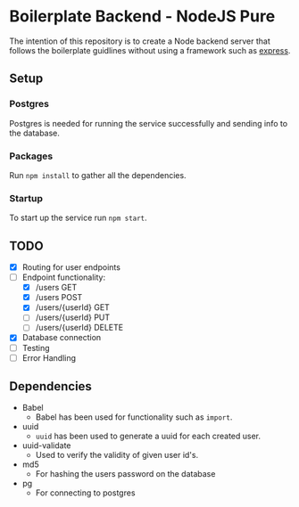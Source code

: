 # Boilerplate Backend - NodeJS Pure
The intention of this repository is to create a Node backend server that follows the boilerplate guidlines without using a framework such as [express](http://expressjs.com/).

## Setup
### Postgres
Postgres is needed for running the service successfully and sending info to the database.

### Packages
Run `npm install` to gather all the dependencies.

### Startup
To start up the service run `npm start`.

## TODO
- [x] Routing for user endpoints
- [ ] Endpoint functionality:
  - [x] /users GET
  - [x] /users POST
  - [x] /users/{userId} GET
  - [ ] /users/{userId} PUT
  - [ ] /users/{userId} DELETE
- [x] Database connection
- [ ] Testing
- [ ] Error Handling

## Dependencies
* Babel
  * Babel has been used for functionality such as `import`.
* uuid
  * `uuid` has been used to generate a uuid for each created user.
* uuid-validate
  * Used to verify the validity of given user id's.
* md5
  * For hashing the users password on the database
* pg
  * For connecting to postgres
